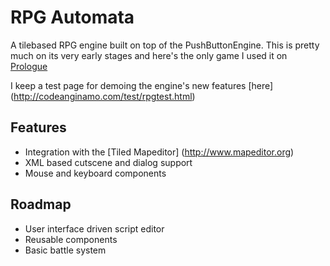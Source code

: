 RPG Automata
============
A tilebased RPG engine built on top of the PushButtonEngine. This is pretty much on its very early stages and here's the only game I used it on [Prologue](http://codeanginamo.com/games/prologue.html)

I keep a test page for demoing the engine's new features [here] (http://codeanginamo.com/test/rpgtest.html)

Features
--------
* Integration with the [Tiled Mapeditor] (http://www.mapeditor.org)
* XML based cutscene and dialog support
* Mouse and keyboard components


Roadmap
-------
* User interface driven script editor
* Reusable components
* Basic battle system

